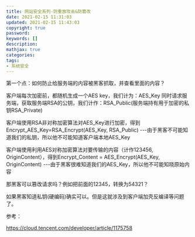 ```yaml
---
title: 网站安全系列-防重放攻击&防篡改
date: 2021-02-15 11:31:03
updated: 2021-02-15 11:43:03
copyright: true
password:
keywords: []
description: 
mathjax: true
categories:
tags:
- 系统安全
---
```


第一个点：如何防止给服务端的内容被黑客抓取，并查看里面的内容？

客户端每次加密前，都随机生成一个AES key，我们计为：AES_Key
同时请求服务端，获取服务端RSA的公钥，我们计作：RSA_Public(服务端持有用于加密的私钥RSA_Private)

客户端使用RSA非对称加密算法对AES_Key进行加密，得到Encrypt_AES_Key=RSA_Encrypt(AES_Key, RSA_Public) ---由于黑客不可能知道我们的私钥，所以他不可能知道客户端本地AES_Key

客户端使用利用AES对称加密算法对要传输的内容（计作123456, OriginContent），得到Encrypt_Content = AES_Encrypt(AES_Key, OriginContent) ---由于黑客很难知道我们的AES_Key，所以他不可能知晓原始内容

那黑客可以篡改请求吗？例如把前面的12345，转换为54321？

如果黑客知道私钥(硬编码)确实可以。但是这就涉及到客户端加壳反编译等问题了。

参考：

https://cloud.tencent.com/developer/article/1175758